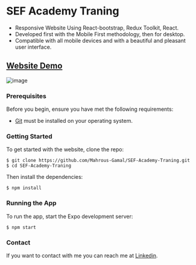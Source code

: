 # SEF Academy Traning
- Responsive Website Using React-bootstrap, Redux Toolkit, React.
- Developed first with the Mobile First methodology, then for desktop.
- Compatible with all mobile devices and with a beautiful and pleasant user interface.

## [Website Demo](https://sef-traning.vercel.app/)

![image](https://github.com/Mahrous-Gamal/SEF-Traning/assets/105131896/c754fef3-e07f-4576-91ff-9a1e205a7f2d)

### Prerequisites

Before you begin, ensure you have met the following requirements:

* [Git](https://git-scm.com/downloads "Download Git") must be installed on your operating system.

### Getting Started

To get started with the website, clone the repo:

```
$ git clone https://github.com/Mahrous-Gamal/SEF-Academy-Traning.git
$ cd SEF-Academy-Traning
```

Then install the dependencies:

```
$ npm install
```

### Running the App

To run the app, start the Expo development server:

```
$ npm start
```

### Contact

If you want to contact with me you can reach me at [Linkedin](https://www.linkedin.com/in/mahrous-gamal-044693218/).
